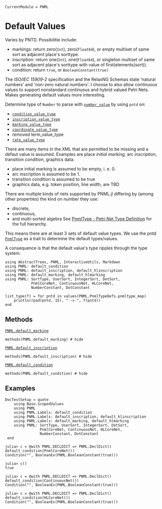 ```@meta
CurrentModule = PNML
```

# Default Values
Varies by PNTD. Possibilitie include:
  - markings: return zero(`Int`), zero(`Float64`), or empty multiset of same sort as adjacent place's sorttype.
  - inscription: return one(`Int`), one(`Float64`), or singleton multiset of same sort as adjacent place's sorttype with value of first(elements(sort)).
  - condition: return `true`, or `BooleanConstant(true)`

The _ISO/IEC 15909-2_ specification and the RelaxNG Schemas state 'natural numbers' and 'non-zero natural numbers'. I choose to also allow continuous values to support nonstandard continuous and hybrid valued Petri Nets. Makes generating default values more interesting.

Determine type of `Number` to parse with [`number_value`](@ref) by using `pntd` on:
  - [`condition_value_type`](@ref)
  - [`inscription_value_type`](@ref)
  - [`marking_value_type`](@ref)
  - [`coordinate_value_type`](@ref)
  - removed term_value_type
  - [`rate_value_type`](@ref)


There are many items in the XML that are permitted to be missing and a defaut value is assumed.
Examples are place _initial marking_, arc _inscription_, transition _condition_, graphics data.

  - place initial marking is assumed to be empty, i. e. 0.
  - arc inscription is assumed to be 1.
  - transition condition is assumed to be true
  - graphics data, e.g. token position, line width, are TBD


There are multiple kinds of nets supported by PNML.jl differing by (among other properties)
the kind on number they use:
  - discrete,
  - continuous,
  - and multi-sorted algebra
See [PnmlType - Petri Net Type Definition](@ref) for the full hierarchy.

This means there are at least 3 sets of default value types.
We use the pntd [`PnmlType`](@ref) as a trait to determine the default types/values.

A consequence is that the default value's type ripples through the type system.

```@setup methods
using AbstractTrees, PNML, InteractiveUtils, Markdown
using PNML: default_condition
using PNML: default_inscription, default_hlinscription
using PNML: default_marking, default_hlmarking
using PNML: SortType, UserSort, IntegerSort, DotSort,
            PnmlCoreNet, ContinuousNet, HLCoreNet,
            NumberConstant, DotConstant

list_type(f) = for pntd in values(PNML.PnmlTypeDefs.pnmltype_map)
    println(rpad(pntd, 15), " -> ", f(pntd))
end
```

## Methods

[`PNML.default_marking`](@ref)

```@example methods
methods(PNML.default_marking) # hide
```

[`PNML.default_inscription`](@ref)

```@example methods
methods(PNML.default_inscription) # hide
```

[`PNML.default_condition`](@ref)

```@example methods
methods(PNML.default_condition) # hide
```

## Examples
```@meta
DocTestSetup = quote
    using Base.ScopedValues
    using PNML
    using PNML.Labels: default_condition
    using PNML.Labels: default_inscription, default_hlinscription
    using PNML.Labels: default_marking, default_hlmarking
    using PNML: SortType, UserSort, IntegerSort, DotSort,
                PnmlCoreNet, ContinuousNet, HLCoreNet,
                NumberConstant, DotConstant
 end
```

```jldoctest
julia> c = @with PNML.DECLDICT => PNML.DeclDict() default_condition(PnmlCoreNet())
Condition("", BooleanEx(PNML.BooleanConstant(true)))

julia> c()
true

julia> c = @with PNML.DECLDICT => PNML.DeclDict() default_condition(ContinuousNet())
Condition("", BooleanEx(PNML.BooleanConstant(true)))

julia> c = @with PNML.DECLDICT => PNML.DeclDict() default_condition(HLCoreNet())
Condition("", BooleanEx(PNML.BooleanConstant(true)))
```
